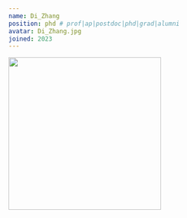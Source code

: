 ```yaml
---
name: Di_Zhang
position: phd # prof|ap|postdoc|phd|grad|alumni
avatar: Di_Zhang.jpg
joined: 2023
---
```


<img width="300" src="{{site.baseurl}}/images/people/{{page.avatar}}" data-action="zoom">